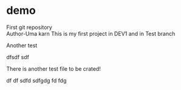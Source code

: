 # demo
First git repository
<br>
Author-Uma karn
 This is my first project 
in DEV1 and in Test branch

Another test 

dfsdf sdf 

There is another test file to be crated!


df df 
 sdfd 
  sdfgdg fd
   fdg
